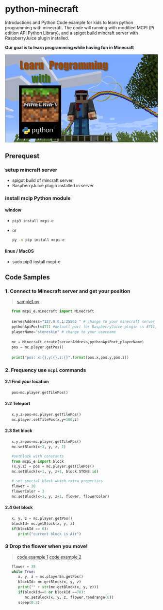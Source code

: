 # python-minecraft

Introductions and Python Code example for kids to learn python programming with minecraft.   The code will running  with modified MCPI (Pi edition API Python Library), and a spigot build mincraft server with  RaspberryJuice plugin installed.

**Our goal is to learn programming while having fun in Minecraft**

![alt python-minecraft](./documents/ProgrammingWithMineCraftPython.png)

## Prerequest

### setup mincraft server

* spigot build of mincraft server  
* RaspberryJuice plugin installed in server

### install mcip Python module

#### window

* ```bash
  pip3 install mcpi-e
  ```

* or
  
  ```bash
  py -m pip install mcpi-e
  ```

#### linux / MacOS

* sudo pip3 install mcpi-e

## Code Samples

### 1. Connect to Minecraft server and get your position

   >[sample1.py](./0.1-Sample1.py)

```python
   from mcpi_e.minecraft import Minecraft

   serverAddress="127.0.0.1:25565 " # change to your minecraft server
   pythonApiPort=4711 #default port for RaspberryJuice plugin is 4711, it could be changed in plugins\RaspberryJuice\config.yml
   playerName="stoneskin" # change to your username

   mc = Minecraft.create(serverAddress,pythonApiPort,playerName)
   pos = mc.player.getPos()

   print("pos: x:{},y:{},z:{}".format(pos.x,pos.y,pos.z))
```

### 2. Frequency use `mcpi` commands

#### 2.1 Find your location

```Python
   pos=mc.player.getTilePos()

```

#### 2.2 Teleport

```Python
   x,y,z=pos=mc.player.getTilePos()
   mc.player.setTilePos(x,y+100,z)
```

#### 2.3 Set block

```Python
   x,y,z=pos=mc.player.getTilePos()
   mc.setBlock(x+1, y, z, 1)
```

```Python
   #setblock with constants
   from mcpi_e import block
   (x,y,z) = pos = mc.player.getTilePos()
   mc.setBlock(x+1, y, z+1, block.STONE.id)
```

```Python
   # set special block which extra properties
   flower = 38
   flowerColor = 3
   mc.setBlock(x+1, y, z+1, flower, flowerColor)
```

#### 2.4 Get block

```Python
   x, y, z = mc.player.getPos()
   blockId= mc.getBlock(x, y, z)
   if(blockId == 0):
      print("current block is Air")
```

### 3 Drop the flower when you move!

>[code example 1](./0.2-WolkingWithFlower.py)
>[code example 2](./0.3-WolkingWithFlower_useMoudle.py)

```Python
   flower = 38
   while True:
      x, y, z = mc.playerEn.getPos()
      blockId= mc.getBlock(x, y, z)
      print("" + str(mc.getBlock(x, y, z)))
      if(blockId==0 or blockId ==78):
         mc.setBlock(x, y, z, flower,randrange(8))
      sleep(0.2)
```
